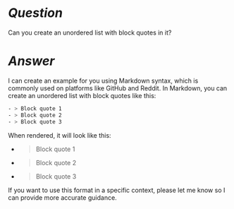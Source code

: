 # _Question_

Can you create an unordered list with block quotes in it?

# _Answer_

I can create an example for you using Markdown syntax, which is commonly used on platforms like GitHub and Reddit. In Markdown, you can create an unordered list with block quotes like this:

```css
- > Block quote 1
- > Block quote 2
- > Block quote 3
```

When rendered, it will look like this:

-
   > Block quote 1
   >

-
   > Block quote 2
   >

-
   > Block quote 3
   >

If you want to use this format in a specific context, please let me know so I can provide more accurate guidance.
